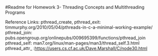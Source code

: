 #Readme for Homework 3- Threading Concepts and Multithreading Programs 

Reference Links: 
  pthread_create, pthread_exit: timmurphy.org/2010/05/04/pthreads-in-c-a-minimal-working-example/ 
  pthread_join:   pubs.opengroup.org/onlinepubs/009695399/functions/pthread_join
  pthread_self: man7.org/linux/man-pages/man3/thread_self.3.html
  pthread_attr_ :https://users.cs.cf.ac.uk/Dave.Marshall/C/node30.html 

